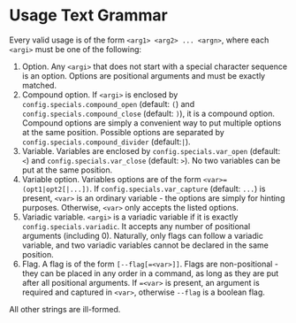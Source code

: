 # Usage Text Grammar
Every valid usage is of the form ```<arg1> <arg2> ... <argn>```,
where each ```<argi>``` must be one of the following:
1. Option. Any ```<argi>``` that does not start with a special character sequence is an option.
   Options are positional arguments and must be exactly matched.
2. Compound option. If ```<argi>``` is enclosed by
   ```config.specials.compound_open``` (default: ```(```) and
   ```config.specials.compound_close``` (default: ```)```), it is a compound option.
   Compound options are simply a convenient way to put multiple options at the same position.
   Possible options are separated by ```config.specials.compound_divider``` (default:```|```).
3. Variable. Variables are enclosed by ```config.specials.var_open``` (default: ```<```) and
   ```config.specials.var_close``` (default: ```>```).
   No two variables can be put at the same position.
4. Variable option. Variables options are of the form ```<var>=(opt1|opt2[|...])```.
   If ```config.specials.var_capture``` (default: ```...```) is present,
   ```<var>``` is an ordinary variable - the options are simply for hinting purposes.
   Otherwise, ```<var>``` only accepts the listed options.
5. Variadic variable. ```<argi>``` is a variadic variable if it is exactly ```config.specials.variadic```.
It accepts any number of positional arguments (including 0).
Naturally, only flags can follow a variadic variable,
and two variadic variables cannot be declared in the same position.
6. Flag. A flag is of the form ```[--flag[=<var>]]```.
   Flags are non-positional - they can be placed in any order in a command,
   as long as they are put after all positional arguments.
   If ```=<var>``` is present, an argument is required and captured in ```<var>```,
   otherwise ```--flag``` is a boolean flag.

All other strings are ill-formed.